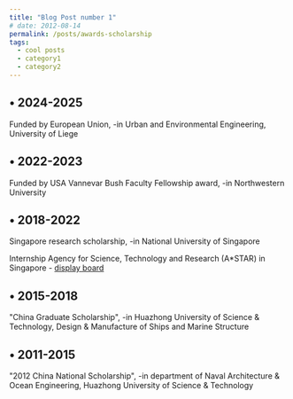 ```yaml
---
title: "Blog Post number 1"
# date: 2012-08-14
permalink: /posts/awards-scholarship
tags:
  - cool posts
  - category1
  - category2
---
```


•	2024-2025
---
Funded by European Union,
-in Urban and Environmental Engineering, University of Liege

•	2022-2023
---
Funded by USA Vannevar Bush Faculty Fellowship award, 
-in Northwestern University

•	2018-2022
---
Singapore research scholarship, 
-in National University of Singapore

Internship
Agency for Science, Technology and Research (A*STAR) in Singapore - [display board](https://www.a-star.edu.sg/ihpc/internship/chen-fan)

•	2015-2018
---
"China Graduate Scholarship",
-in Huazhong University of Science & Technology, Design & Manufacture of Ships and Marine Structure 

•	2011-2015
---
"2012 China National Scholarship", 
-in department of Naval Architecture & Ocean Engineering, Huazhong University of Science & Technology
